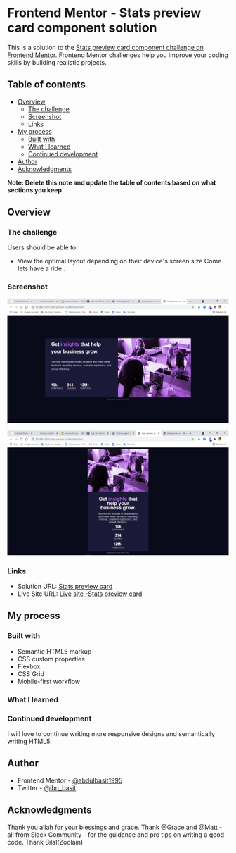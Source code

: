 # Frontend Mentor - Stats preview card component solution

This is a solution to the [Stats preview card component challenge on Frontend Mentor](https://www.frontendmentor.io/challenges/stats-preview-card-component-8JqbgoU62). Frontend Mentor challenges help you improve your coding skills by building realistic projects.

## Table of contents

- [Overview](#overview)
  - [The challenge](#the-challenge)
  - [Screenshot](#screenshot)
  - [Links](#links)
- [My process](#my-process)
  - [Built with](#built-with)
  - [What I learned](#what-i-learned)
  - [Continued development](#continued-development)
- [Author](#author)
- [Acknowledgments](#acknowledgments)

**Note: Delete this note and update the table of contents based on what sections you keep.**

## Overview

### The challenge

Users should be able to:

- View the optimal layout depending on their device's screen size
  Come lets have a ride..

### Screenshot

![Desktop version](<./Images/screenshot_1(1).png>)

![Mobile version](<./Images/screenshot_1(2).png>)


### Links

- Solution URL: [Stats preview card](https://github.com/abdulbasit1995/stats-preview-card)
- Live Site URL: [Live site -Stats preview card](https://abdulbasit1995.github.io/stats-preview-card/)

## My process

### Built with

- Semantic HTML5 markup
- CSS custom properties
- Flexbox
- CSS Grid
- Mobile-first workflow

### What I learned

### Continued development

I will love to continue writing more responsive designs and semantically writing HTML5.


## Author

- Frontend Mentor - [@abdulbasit1995](https://www.frontendmentor.io/profile/abdulbasit1995)
- Twitter - [@ibn_basit](https://www.twitter.com/ibn_basit)

## Acknowledgments

Thank you allah for your blessings and grace. Thank @Grace and @Matt - all from Slack Community - for the guidance and pro tips on writing a good code. Thank Bilal(Zoolain)
